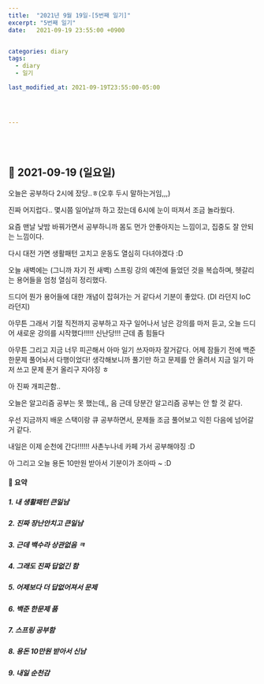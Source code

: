 ```yaml
---
title:  "2021년 9월 19일-[5번째 일기]"
excerpt: "5번째 일기"
date:   2021-09-19 23:55:00 +0900


categories: diary
tags:
  - diary
  - 일기

last_modified_at: 2021-09-19T23:55:00-05:00




---
```


<br/>

<br/>

## 🧾 2021-09-19 (일요일)

오늘은 공부하다 2시에 잤당..ㅎ(오후 두시 말하는거임,,,) 

진짜 어지럽다.. 몇시쯤 일어날까 하고 잤는데 6시에 눈이 떠져서 조금 놀라웠다.

요즘 맨날 낮밤 바꿔가면서 공부하니까 몸도 먼가 안좋아지는 느낌이고, 집중도 잘 안되는 느낌이다.

다시 대전 가면 생활패턴 고치고 운동도 열심히 다녀야겠다 :D

오늘 새벽에는 (그니까 자기 전 새벽) 스프링 강의 예전에 들었던 것을 복습하며, 헷갈리는 용어들을 엄청 열심히 정리했다. 

드디어 뭔가 용어들에 대한 개념이 잡혀가는 거 같다서 기분이 좋았다. (DI 라던지 IoC라던지)

아무튼 그래서 기절 직전까지 공부하고 자구 일어나서 남은 강의를 마저 듣고, 오늘 드디어 새로운 강의를 시작했다!!!!! 신난당!!! 근데 좀 힘들다

아무튼 그리고 지금 너무 피곤해서 아마 일기 쓰자마자 잘거같다. 어제 잠들기 전에 백준 한문제 풀어놔서 다행이었다! 생각해보니까 풀기만 하고 문제를 안 올려서 지금 일기 마저 쓰고 문제 푼거 올리구 자야징 ㅎ

아 진짜 개피곤함.. 

오늘은 알고리즘 공부는 못 했는데,, 음 근데 당분간 알고리즘 공부는 안 할 것 같다.

우선 지금까지 배운 스택이랑 큐 공부하면서, 문제들 조금 풀어보고 익힌 다음에 넘어갈 거 같다.

내일은 이제 순천에 간다!!!!!! 사촌누나네 카페 가서 공부해야징 :D

아 그리고 오늘 용돈 10만원 받아서 기분이가 조아따 ~ :D



#### 🧾 요약

##### 1. 내 생활패턴 큰일남

##### 2. 진짜 장난안치고 큰일남

##### 3. 근데 백수라 상관없음 ㅋ

##### 4. 그래도 진짜 답없긴 함 

##### 5. 어제보다 더 답없어져서 문제

##### 6. 백준 한문제 품

##### 7. 스프링 공부함

##### 8. 용돈 10만원 받아서 신남

##### 9. 내일 순천감



